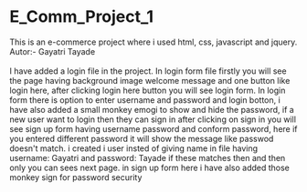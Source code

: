 # E_Comm_Project_1
This is an e-commerce project where i used html, css, javascript and jquery.
Autor:- Gayatri Tayade
<br>
<br>
I have added a login file in the project.
In login form file firstly you will see the page having background image welcome message and one button like login here, 
after clicking login here button you will see login form. 
In login form there is option to enter username and password and login botton,
i have also added a small monkey emogi to show and hide the password, 
if a new user want to login then they can sign in 
after clicking on sign in you will see sign up form having username password and conform password, here if you entered different password it will show the message like passwod doesn't match.
i created i user insted of giving name in file having username: Gayatri and password: Tayade
if these matches then and then only you can sees next page.
in sign up form here i have also added those monkey sign for password security


